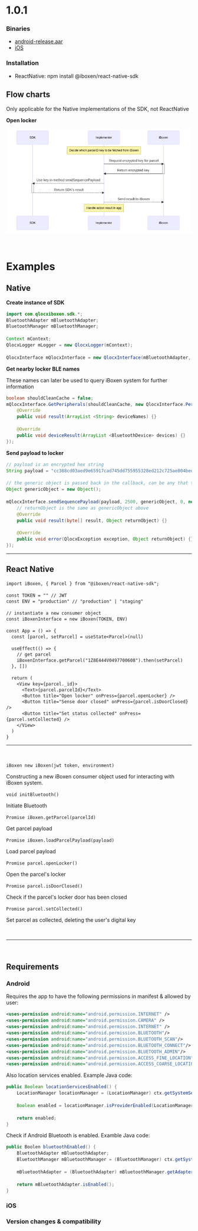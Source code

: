 # 1.0.1

### Binaries
- [android-release.aar](./android-release.aar)
- [iOS](./ios)

### Installation
- ReactNative: npm install @iboxen/react-native-sdk

## Flow charts
Only applicable for the Native implementations of the SDK, not ReactNative

**Open locker**

![open locker flow](./open-locker-flow.png "flow")



&nbsp;
# Examples

## Native
**Create instance of SDK**
```java
import com.qlocxiboxen.sdk.*;
BluetoothAdapter mBluetoothAdapter;
BluetoothManager mBluetoothManager;

Context mContext;
QlocxLogger mLogger = new QlocxLogger(mContext);

QlocxInterface mQlocxInterface = new QlocxInterface(mBluetoothAdapter, mBluetoothManager, mLogger);
```

**Get nearby locker BLE names**

These names can later be used to query iBoxen system for further information
```java
boolean shouldCleanCache = false;
mQlocxInterface.GetPeripherals(shouldCleanCache, new QlocxInterface.PeripheralScanCallback() {
    @Override
    public void result(ArrayList <String> deviceNames) {}

    @Override
    public void deviceResult(ArrayList <BluetoothDevice> devices) {}
});
```

**Send payload to locker**

```java
// payload is an encrypted hex string
String payload = "cc388cd03aed9e65917cad745dd755955328ed212c725ae804bed85fc";

// the generic object is passed back in the callback, can be any that the implementator chooses
Object genericObject = new Object();

mQlocxInterface.sendSequencePayload(payload, 2500, genericObject, 0, new QlocxInterface.SequenceCallback() {
    // returnObject is the same as genericObject above
    @Override
    public void result(byte[] result, Object returnObject) {}

    @Override
    public void error(QlocxException exception, Object returnObject) {}
});
```

---

## React Native

```tsx
import iBoxen, { Parcel } from "@iboxen/react-native-sdk";

const TOKEN = "" // JWT
const ENV = "production" // "production" | "staging"

// instantiate a new consumer object
const iBoxenInterface = new iBoxen(TOKEN, ENV) 

const App = () => {
  const [parcel, setParcel] = useState<Parcel>(null)

  useEffect(() => {
    // get parcel
    iBoxenInterface.getParcel("1Z8E444V0497700608").then(setParcel)
  }, [])

  return (
    <View key={parcel._id}>
      <Text>{parcel.parcelId}</Text>
      <Button title="Open locker" onPress={parcel.openLocker} />
      <Button title="Sense door closed" onPress={parcel.isDoorClosed} />
      <Button title="Set status collected" onPress={parcel.setCollected} />
    </View>
  )
}
```
---
&nbsp;

`iBoxen new iBoxen(jwt token, environment)`

Constructing a new iBoxen consumer object used for interacting with iBoxen system.

`void initBluetooth()`

Initiate Bluetooth

`Promise iBoxen.getParcel(parcelId)`

Get parcel payload

`Promise iBoxen.loadParcelPayload(payload)`

Load parcel payload

`Promise parcel.openLocker()`

Open the parcel's locker


`Promise parcel.isDoorClosed()`

Check if the parcel's locker door has been closed

`Promise parcel.setCollected()`

Set parcel as collected, deleting the user's digital key

&nbsp;

---
&nbsp;

## Requirements

### Android
Requires the app to have the following permissions in manifest & allowed by user:

```xml   
<uses-permission android:name="android.permission.INTERNET" />
<uses-permission android:name="android.permission.CAMERA" />
<uses-permission android:name="android.permission.INTERNET" />
<uses-permission android:name="android.permission.BLUETOOTH"/>
<uses-permission android:name="android.permission.BLUETOOTH_SCAN"/>
<uses-permission android:name="android.permission.BLUETOOTH_CONNECT"/>
<uses-permission android:name="android.permission.BLUETOOTH_ADMIN"/>
<uses-permission android:name="android.permission.ACCESS_FINE_LOCATION" />
<uses-permission android:name="android.permission.ACCESS_COARSE_LOCATION" />
```

Also location services enabled. Example Java code:
```java
public Boolean locationServicesEnabled() {
    LocationManager locationManager = (LocationManager) ctx.getSystemService(Context.LOCATION_SERVICE);

    Boolean enabled = locationManager.isProviderEnabled(LocationManager.GPS_PROVIDER);

    return enabled;
}
```

Check if Android Bluetooth is enabled. Examble Java code:

```java
public Boolen bluetoothEnabled() {
    BluetoothAdapter mBluetoothAdapter;
    BluetoothManager mBluetoothManager = (BluetoothManager) ctx.getSystemService(ctx.BLUETOOTH_SERVICE);

    mBluetoothAdapter = (BluetoothAdapter) mBluetoothManager.getAdapter();

    return mBluetoothAdapter.isEnabled();
}
```

### iOS 

### Version changes & compatibility
